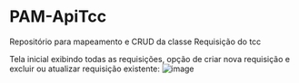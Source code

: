 # PAM-ApiTcc
Repositório para mapeamento e CRUD da classe Requisição do tcc

Tela inicial exibindo todas as requisições, opção de criar nova requisição e excluir ou atualizar requisição existente:
![image](https://github.com/user-attachments/assets/cbd7f6c7-1fa8-4f1f-b3f5-7c1e99ec981d)

